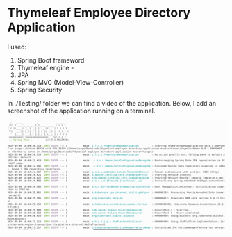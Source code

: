 # Thymeleaf Employee Directory Application
I used:
1. Spring Boot frameword
2. Thymeleaf engine -
3. JPA
4. Spring MVC (Model-View-Controller)
5. Spring Security

In ./Testing/ folder we can find a video of the application.
Below, I add an screenshot of the application running on a terminal. 

![alt_text](https://github.com/Jorge36/Thymeleaf-Employee-Directory-Application/blob/87c5b7b98ecf8c2ae2eec8277a0b53d86a90a48e/Testing/spring%20boot%20running.png)
